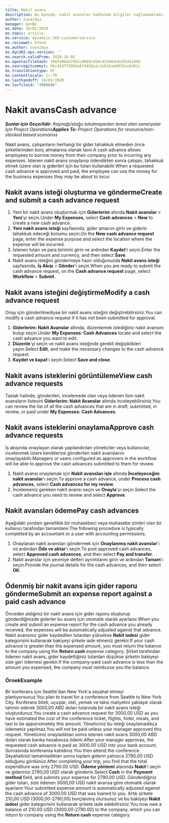 ```yaml
---
title: Nakit avans
description: Bu konuda, nakit avanslar hakkında bilgiler sağlanmaktadır.
author: suvaidya
manager: AnnBe
ms.date: 10/01/2020
ms.topic: article
ms.service: dynamics-365-customerservice
ms.reviewer: kfend
ms.author: suvaidya
ms.dyn365.ops.version: ''
ms.search.validFrom: 2020-10-01
ms.openlocfilehash: 209fe0b8a79b2c0689c458c423664cb292da249b
ms.sourcegitcommit: 56c42d7f5995a674426a1c2a81bae897dceb391c
ms.translationtype: HT
ms.contentlocale: tr-TR
ms.lasthandoff: 10/01/2020
ms.locfileid: "3908686"
---
```

# <a name="cash-advance"></a><span data-ttu-id="8be1e-103">Nakit avans</span><span class="sxs-lookup"><span data-stu-id="8be1e-103">Cash advance</span></span>

<span data-ttu-id="8be1e-104">_**Şunlar için Geçerlidir:** Kaynağı/stoğu tutulmayanları temel alan senaryolar için Project Operations_</span><span class="sxs-lookup"><span data-stu-id="8be1e-104">_**Applies To:** Project Operations for resource/non-stocked based scenarios_</span></span>

<span data-ttu-id="8be1e-105">Nakit avans, çalışanların herhangi bir gider tahakkuk etmeden önce şirketlerinden borç almalarına olanak tanır.</span><span class="sxs-lookup"><span data-stu-id="8be1e-105">A cash advance allows employees to borrow money from their company prior to incurring any expenses.</span></span> <span data-ttu-id="8be1e-106">İstenen nakit avans onaylanıp ödendikten sonra çalışan, tahakkuk etmek üzere olan iş giderleri için bu tutarı kullanabilir.</span><span class="sxs-lookup"><span data-stu-id="8be1e-106">When a requested cash advance is approved and paid, the employee can use the money for the business expenses they may be about to incur.</span></span> 

## <a name="create-and-submit-a-cash-advance-request"></a><span data-ttu-id="8be1e-107">Nakit avans isteği oluşturma ve gönderme</span><span class="sxs-lookup"><span data-stu-id="8be1e-107">Create and submit a cash advance request</span></span>

1. <span data-ttu-id="8be1e-108">Yeni bir nakit avans oluşturmak için **Giderlerim** altında **Nakit avanslar** > **Yeni**'yi seçin.</span><span class="sxs-lookup"><span data-stu-id="8be1e-108">Under **My Expenses**, select **Cash advances** > **New** to create a new cash advance.</span></span> 
2. <span data-ttu-id="8be1e-109">**Yeni nakit avans isteği** sayfasında, gider amacını girin ve giderin tahakkuk edeceği konumu seçin.</span><span class="sxs-lookup"><span data-stu-id="8be1e-109">On the **New cash advance request** page, enter the expense purpose and select the location where the expense will be incurred.</span></span>
3. <span data-ttu-id="8be1e-110">İstenen tutarı ve para birimini girin ve ardından **Kaydet**'i seçin.</span><span class="sxs-lookup"><span data-stu-id="8be1e-110">Enter the requested amount and currency, and then select **Save**.</span></span> 
4. <span data-ttu-id="8be1e-111">Nakit avans isteğini göndermeye hazır olduğunuzda **Nakit avans isteği** sayfasında, **İş Akışı** > **Gönder**'i seçin.</span><span class="sxs-lookup"><span data-stu-id="8be1e-111">When you are ready to submit the cash advance request, on the **Cash advance request** page, select **Workflow** > **Submit**.</span></span>

## <a name="modify-a-cash-advance-request"></a><span data-ttu-id="8be1e-112">Nakit avans isteğini değiştirme</span><span class="sxs-lookup"><span data-stu-id="8be1e-112">Modify a cash advance request</span></span>

<span data-ttu-id="8be1e-113">Onay için gönderilmediyse bir nakit avans isteğini değiştirebilirsiniz.</span><span class="sxs-lookup"><span data-stu-id="8be1e-113">You can modify a cash advance request if it has not been submitted for approval.</span></span>

1. <span data-ttu-id="8be1e-114">**Giderlerim: Nakit Avanslar** altında, düzenlemek istediğiniz nakit avansını bulup seçin.</span><span class="sxs-lookup"><span data-stu-id="8be1e-114">Under **My Expenses: Cash Advances** locate and select the cash advance you want to edit.</span></span>
2. <span data-ttu-id="8be1e-115">**Düzenle**'yi seçin ve nakit avans isteğinde gerekli değişiklikleri yapın.</span><span class="sxs-lookup"><span data-stu-id="8be1e-115">Select **Edit**, and make the necessary changes to the cash advance request.</span></span> 
3. <span data-ttu-id="8be1e-116">**Kaydet ve kapat**'ı seçin.</span><span class="sxs-lookup"><span data-stu-id="8be1e-116">Select **Save and close**.</span></span>


## <a name="view-cash-advance-requests"></a><span data-ttu-id="8be1e-117">Nakit avans isteklerini görüntüleme</span><span class="sxs-lookup"><span data-stu-id="8be1e-117">View cash advance requests</span></span>
<span data-ttu-id="8be1e-118">Taslak halinde, gönderilen, incelemede olan veya ödenen tüm nakit avansların listesini **Giderlerim: Nakit Avanslar** altında inceleyebilirsiniz.</span><span class="sxs-lookup"><span data-stu-id="8be1e-118">You can review the list of all the cash advances that are in draft, submitted, in review, or paid under **My Expenses: Cash Advances**.</span></span> 

## <a name="approve-cash-advance-requests"></a><span data-ttu-id="8be1e-119">Nakit avans isteklerini onaylama</span><span class="sxs-lookup"><span data-stu-id="8be1e-119">Approve cash advance requests</span></span>

<span data-ttu-id="8be1e-120">İş akışında onaylayan olarak yapılandırılan yöneticiler veya kullanıcılar, incelenmek üzere kendilerine gönderilen nakit avanslarını onaylayabilir.</span><span class="sxs-lookup"><span data-stu-id="8be1e-120">Managers or users configured as approvers in the workflow will be able to approve the cash advances submitted to them for review.</span></span> 

1. <span data-ttu-id="8be1e-121">Nakit avansı onaylamak için **Nakit avansları işle** altında **İnceleyeceğim nakit avanslar**'ı seçin.</span><span class="sxs-lookup"><span data-stu-id="8be1e-121">To approve a cash advance, under **Process cash advances**, select **Cash advances for my review**.</span></span>
2. <span data-ttu-id="8be1e-122">İncelemeniz gereken nakit avansı seçin ve **Onayla**'yı seçin.</span><span class="sxs-lookup"><span data-stu-id="8be1e-122">Select the cash advance you need to review and select **Approve**.</span></span>  

## <a name="pay-cash-advances"></a><span data-ttu-id="8be1e-123">Nakit avansları ödeme</span><span class="sxs-lookup"><span data-stu-id="8be1e-123">Pay cash advances</span></span> 
<span data-ttu-id="8be1e-124">Aşağıdaki yordam genellikle bir muhasebeci veya muhasebe izinleri olan bir kullanıcı tarafından tamamlanır.</span><span class="sxs-lookup"><span data-stu-id="8be1e-124">The following procedure is typically completed by an accountant or a user with accounting permissions.</span></span>

1. <span data-ttu-id="8be1e-125">Onaylanan nakit avansları göndermek için **Onaylanmış nakit avanslar**'ı ve ardından **Öde ve aktar**'ı seçin.</span><span class="sxs-lookup"><span data-stu-id="8be1e-125">To post approved cash advances, select **Approved cash advances**, and then select **Pay and transfer**.</span></span>  
2. <span data-ttu-id="8be1e-126">Nakit avanslar için yevmiye defteri ayrıntılarını girin ve ardından **Tamam**'ı seçin.</span><span class="sxs-lookup"><span data-stu-id="8be1e-126">Provide the journal details for the cash advances, and then select **OK**.</span></span> 

## <a name="submit-an-expense-report-against-a-paid-cash-advance"></a><span data-ttu-id="8be1e-127">Ödenmiş bir nakit avans için gider raporu gönderme</span><span class="sxs-lookup"><span data-stu-id="8be1e-127">Submit an expense report against a paid cash advance</span></span> 

<span data-ttu-id="8be1e-128">Önceden aldığınız bir nakit avans için gider raporu oluşturup gönderdiğinizde giderler bu avans için otomatik olarak ayarlanır.</span><span class="sxs-lookup"><span data-stu-id="8be1e-128">When you create and submit an expense report for the cash advance you already received, the expenses will be automatically adjusted against that advance.</span></span> <span data-ttu-id="8be1e-129">Nakit avansınız gider kaydedilen tutardan yüksekse **Nakit iadesi** gider kategorisini kullanarak bakiyeyi şirkete iade etmeniz gerekir.</span><span class="sxs-lookup"><span data-stu-id="8be1e-129">If your cash advance is greater than the expensed amount, you must return the balance to the company using the **Return cash** expense category.</span></span> <span data-ttu-id="8be1e-130">Şirket tarafından ödenen nakit avans, gider kaydettiğiniz tutardan düşükse şirketin bakiyeyi size geri ödemesi gerekir.</span><span class="sxs-lookup"><span data-stu-id="8be1e-130">If the company-paid cash advance is less than the amount you expensed, the company must reimburse you the balance.</span></span> 

### <a name="example"></a><span data-ttu-id="8be1e-131">Örnek</span><span class="sxs-lookup"><span data-stu-id="8be1e-131">Example</span></span>
<span data-ttu-id="8be1e-132">Bir konferans için Seattle'dan New York'a seyahat etmeyi planlıyorsunuz.</span><span class="sxs-lookup"><span data-stu-id="8be1e-132">You plan to travel for a conference from Seattle to New York City.</span></span> <span data-ttu-id="8be1e-133">Konferans bileti, uçuşlar, otel, yemek ve taksi maliyetini yaklaşık olarak tahmin ederek 3000,00 ABD doları tutarında bir nakit avans isteği oluşturdunuz.</span><span class="sxs-lookup"><span data-stu-id="8be1e-133">You create a cash advance request for 3000.00 USD as you have estimated the cost of the conference ticket, flights, hotel, meals, and taxi to be apporximately this amount.</span></span> <span data-ttu-id="8be1e-134">Yöneticiniz bu isteği onaylamadıkça ödemeniz yapılmaz.</span><span class="sxs-lookup"><span data-stu-id="8be1e-134">You will not be paid unless your manager approved this request.</span></span> <span data-ttu-id="8be1e-135">Yöneticiniz onayladıktan sonra istenen nakit avans 3000,00 ABD doları olarak banka hesabınıza ödenir.</span><span class="sxs-lookup"><span data-stu-id="8be1e-135">After your manager approves, the requested cash advance is paid as 3000.00 USD into your bank account.</span></span> <span data-ttu-id="8be1e-136">Sonrasında konferansa katıldınız.</span><span class="sxs-lookup"><span data-stu-id="8be1e-136">You then attend the conference.</span></span> <span data-ttu-id="8be1e-137">Seyahatinizi tamamladıktan sonra toplam giderin yalnızca 2790,00 USD olduğunu gördünüz.</span><span class="sxs-lookup"><span data-stu-id="8be1e-137">After completing your trip, you find that the total expenditure was only 2790.00 USD.</span></span> <span data-ttu-id="8be1e-138">**Ödeme yöntemi** alanında **Nakit**'i seçin ve giderinizi 2790,00 USD olarak gönderin.</span><span class="sxs-lookup"><span data-stu-id="8be1e-138">Select **Cash** in the **Payment method** field, and submits your expense for 2790.00 USD.</span></span> <span data-ttu-id="8be1e-139">Gönderdiğiniz gider tutarı, size ödenen 3000,00 USD nakit avansa göre otomatik olarak ayarlanır.</span><span class="sxs-lookup"><span data-stu-id="8be1e-139">Your submitted expense amount is automatically adjusted against the cash advance of 3000.00 USD that was loaned to you.</span></span> <span data-ttu-id="8be1e-140">Artık şirkete 210,00 USD (3000,00-2790,00) borçlanmış olursunuz ve bu bakiyeyi **Nakit iadesi** gider kategorisini kullanarak şirkete iade edebilirsiniz.</span><span class="sxs-lookup"><span data-stu-id="8be1e-140">You now owe a balance of 210.00 USD (3000.00-2790.00) to the company, which you can return to company using the **Return cash** expense category.</span></span> 
